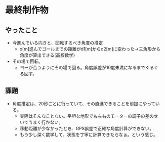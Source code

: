 # 最終制作物
## やったこと
- 今進んでいる向きと、回転するべき角度の推定
    + x[m]進んでゴールまでの距離がd1[m]からd2[m]に変わった→三角形から角度が算出できる(高校数学)
- その場で回転。
    + ヨーが合うようにその場で回る。角度誤差が10度未満になるまでぐるぐる回す。
## 課題
- 角度推定は、20秒ごとに行っていて、その直進できることを前提にやっている。
    + 実際はそんなことない。平坦な地形でも左右のモーターの調子の差のせいでうまく行かない。
    + 移動距離が少なかったとき、GPS誤差で正確な角度計算ができない。
    + もう少し深く数学して、状態を丁寧に計算できたらなぁ。という感じ。